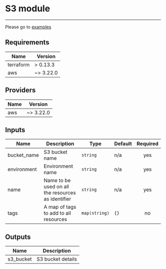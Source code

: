 
# S3 module
 ---  
 Please go to [examples](/examples/)

## Requirements

| Name | Version |
|------|---------|
| terraform | > 0.13.3 |
| aws | ~> 3.22.0 |

## Providers

| Name | Version |
|------|---------|
| aws | ~> 3.22.0 |

## Inputs

| Name | Description | Type | Default | Required |
|------|-------------|------|---------|:--------:|
| bucket\_name | S3 bucket name | `string` | n/a | yes |
| environment | Environment name | `string` | n/a | yes |
| name | Name to be used on all the resources as identifier | `string` | n/a | yes |
| tags | A map of tags to add to all resources | `map(string)` | `{}` | no |

## Outputs

| Name | Description |
|------|-------------|
| s3\_bucket | S3 bucket details |
